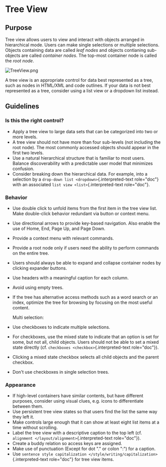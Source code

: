 Tree View
=========

Purpose
-------

Tree view allows users to view and interact with objects arranged in
hierarchical mode. Users can make single selections or multiple
selections. Objects containing data are called *leaf nodes* and objects
contianing sub-objects are called *container nodes*. The top-most
container node is called the *root node*.

![TreeView.png](/img/TreeView.png)

A tree view is an appropriate control for data best represented as a
tree, such as nodes in HTML/XML and code outlines. If your data is not
best represented as a tree, consider using a list view or a dropdown
list instead.

Guidelines
----------

### Is this the right control?

-   Apply a tree view to large data sets that can be categorized into
    two or more levels.
-   A tree view should not have more than four sub-levels (not including
    the root node). The most commonly accessed objects should appear in
    the first two levels.
-   Use a natural hierarchical structure that is familiar to most users.
    Balance discoverability with a predictable user model that minimizes
    confusion.
-   Consider breaking down the hierarchical data. For example, into a
    selection by a `drop-down list <dropdown>`{.interpreted-text
    role="doc"} with an associated `list view <list>`{.interpreted-text
    role="doc"}.

### Behavior

-   Use double click to unfold items from the first item in the tree
    view list. Make double-click behavior redundant via button or
    context menu.

-   Use directional arrows to provide key-based navigation. Also enable
    the use of Home, End, Page Up, and Page Down.

-   Provide a context menu with relevant commands.

-   Provide a root node only if users need the ability to perform
    commands on the entire tree.

-   Users should always be able to expand and collapse container nodes
    by clicking expander buttons.

-   Use headers with a meaningful caption for each column.

-   Avoid using empty trees.

-   If the tree has alternative access methods such as a word search or
    an index, optimize the tree for browsing by focusing on the most
    useful content.

    Multi selection:

-   Use checkboxes to indicate multiple selections.

-   For checkboxes, use the mixed state to indicate that an option is
    set for some, but not all, child objects. Users should not be able
    to set a mixed state directly (cf.
    `checkboxes <checkbox>`{.interpreted-text role="doc"}).

-   Clicking a mixed state checkbox selects all child objects and the
    parent checkbox.

-   Don't use checkboxes in single selection trees.

### Appearance

-   If high-level containers have similar contents, but have different
    purposes, consider using visual clues, e.g. icons to differentiate
    between them.
-   Use persistent tree view states so that users find the list the same
    way they left it.
-   Make controls large enough that it can show at least eight list
    items at a time without scrolling.
-   Label the tree view with a descriptive caption to the top left (cf.
    `alignment </layout/alignment>`{.interpreted-text role="doc"}).
-   Create a buddy relation so access keys are assigned.
-   Make use of punctuation (Except for dot \".\" or colon \":\") for a
    caption.
-   Use
    `sentence style capitalization </style/writing/capitalization>`{.interpreted-text
    role="doc"} for tree view items.
